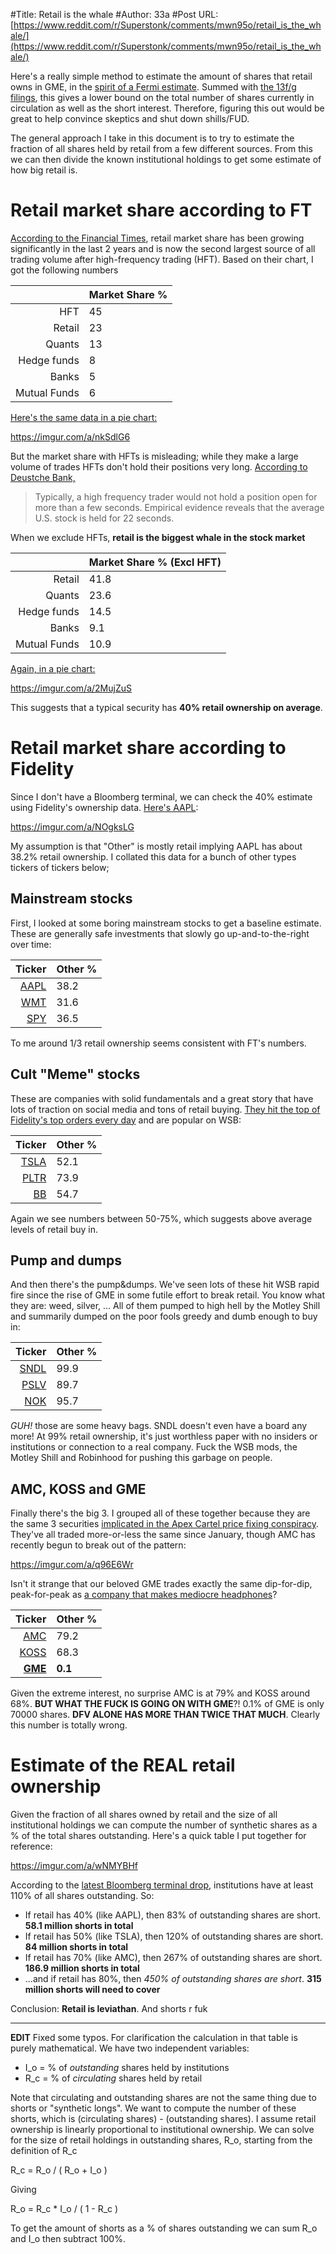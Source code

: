 #Title: Retail is the whale
#Author: 33a
#Post URL: [https://www.reddit.com/r/Superstonk/comments/mwn95o/retail_is_the_whale/](https://www.reddit.com/r/Superstonk/comments/mwn95o/retail_is_the_whale/)


Here's a really simple method to estimate the amount of shares that retail owns in GME, in the [spirit of a Fermi estimate](https://www.lesswrong.com/posts/PsEppdvgRisz5xAHG/fermi-estimates).  Summed with [the 13f/g filings](http://finra-markets.morningstar.com/MarketData/EquityOptions/detail.jsp?query=14%3A0P000002CH&sdkVersion=2.59.0), this gives a lower bound on the total number of shares currently in circulation as well as the short interest.  Therefore, figuring this out would be great to help convince skeptics and shut down shills/FUD.

The general approach I take in this document is to try to estimate the fraction of all shares held by retail from a few different sources.  From this we can then divide the known institutional holdings to get some estimate of how big retail is.

# Retail market share according to FT

[According to the Financial Times](https://archive.is/drLS7), retail market share has been growing significantly in the last 2 years and is now the second largest source of all trading volume after high-frequency trading (HFT).  Based on their chart, I got the following numbers

| | Market Share % |
|--:|:---|
| HFT | 45 |
| Retail | 23 |
| Quants | 13 |
| Hedge funds | 8 |
| Banks | 5 | 
| Mutual Funds | 6 |

[Here's the same data in a pie chart:](https://docs.google.com/spreadsheets/d/e/2PACX-1vSKfRL8EeXpZoCIe3ITFCsuHga-0AEAnPajpc6W8HqHMye7-INtn1MLDv5RShMr3HpIDCNAA34LeZ7I/pubchart?oid=1076768830&format=interactive)

https://imgur.com/a/nkSdlG6

But the market share with HFTs is misleading; while they make a large volume of trades HFTs don't hold their positions very long.  [According to Deustche Bank,](https://web.archive.org/web/20170529002243/http://www.dbresearch.com/PROD/DBR_INTERNET_EN-PROD/PROD0000000000269468.pdf)

> Typically, a high frequency trader would not hold a position open for more than a few seconds. Empirical evidence reveals that the average U.S. stock is held for 22 seconds.

When we exclude HFTs, **retail is the biggest whale in the stock market**

| | Market Share % (Excl HFT) |
|--:|:--|
| Retail | 41.8 |
| Quants | 23.6 |
| Hedge funds | 14.5 |
| Banks | 9.1 |
| Mutual Funds | 10.9 |

[Again, in a pie chart:](https://docs.google.com/spreadsheets/d/e/2PACX-1vSKfRL8EeXpZoCIe3ITFCsuHga-0AEAnPajpc6W8HqHMye7-INtn1MLDv5RShMr3HpIDCNAA34LeZ7I/pubchart?oid=1176366613&format=interactive)

https://imgur.com/a/2MujZuS

This suggests that a typical security has **40% retail ownership on average**.

# Retail market share according to Fidelity

Since I don't have a Bloomberg terminal, we can check the 40% estimate using Fidelity's ownership data.  [Here's AAPL](https://eresearch.fidelity.com/eresearch/evaluate/fundamentals/ownership.jhtml?stockspage=ownership&symbols=AAPL):

https://imgur.com/a/NOgksLG

My assumption is that "Other" is mostly retail implying AAPL has about 38.2% retail ownership. 
 I collated this data for a bunch of other types tickers of tickers below;

## Mainstream stocks

First, I looked at some boring mainstream stocks to get a baseline estimate.  These are generally safe investments that slowly go up-and-to-the-right over time:

| Ticker  | Other % |
|--------:|:--------|
| [AAPL](https://eresearch.fidelity.com/eresearch/evaluate/fundamentals/ownership.jhtml?stockspage=ownership&symbols=AAPL) | 38.2 |
| [WMT](https://eresearch.fidelity.com/eresearch/evaluate/fundamentals/ownership.jhtml?stockspage=ownership&symbols=WMT) | 31.6 |
| [SPY](https://eresearch.fidelity.com/eresearch/evaluate/fundamentals/ownership.jhtml?stockspage=ownership&symbols=SPY) | 36.5 |

To me around 1/3 retail ownership seems consistent with FT's numbers.

## Cult "Meme" stocks

These are companies with solid fundamentals and a great story that have lots of traction on social media and tons of retail buying.  [They hit the top of Fidelity's top orders every day](https://eresearch.fidelity.com/eresearch/gotoBL/fidelityTopOrders.jhtml) and are popular on WSB:

| Ticker  | Other % |
|--------:|:--------|
| [TSLA](https://eresearch.fidelity.com/eresearch/evaluate/fundamentals/ownership.jhtml?stockspage=ownership&symbols=TSLA) | 52.1 |
| [PLTR](https://eresearch.fidelity.com/eresearch/evaluate/fundamentals/ownership.jhtml?stockspage=ownership&symbols=PLTR) | 73.9 |
| [BB](https://eresearch.fidelity.com/eresearch/evaluate/fundamentals/ownership.jhtml?stockspage=ownership&symbols=BB) | 54.7 |


Again we see numbers between 50-75%, which suggests above average levels of retail buy in.

## Pump and dumps

And then there's the pump&dumps.  We've seen lots of these hit WSB rapid fire since the rise of GME in some futile effort to break retail.  You know what they are: weed, silver, ...  All of them pumped to high hell by the Motley Shill and summarily dumped on the poor fools greedy and dumb enough to buy in:


| Ticker  | Other % |
|--------:|:--------|
| [SNDL](https://eresearch.fidelity.com/eresearch/evaluate/fundamentals/ownership.jhtml?stockspage=ownership&symbols=SNDL) | 99.9 |
| [PSLV](https://eresearch.fidelity.com/eresearch/evaluate/fundamentals/ownership.jhtml?stockspage=ownership&symbols=PSLV) | 89.7 |
| [NOK](https://eresearch.fidelity.com/eresearch/evaluate/fundamentals/ownership.jhtml?stockspage=ownership&symbols=SNDL) | 95.7 |

*GUH!* those are some heavy bags.  SNDL doesn't even have a board any more!  At 99% retail ownership, it's just worthless paper with no insiders or institutions or connection to a real company.  Fuck the WSB mods, the Motley Shill and Robinhood for pushing this garbage on people.

## AMC, KOSS and GME

Finally there's the big 3.  I grouped all of these together because they are the same 3 securities [implicated in the Apex Cartel price fixing conspiracy](https://old.reddit.com/r/Superstonk/comments/mq4gfi/sec_filing_merger_with_brokarage_detailing/).  They've all traded more-or-less the same since January, though AMC has recently begun to break out of the pattern:

https://imgur.com/a/q96E6Wr

Isn't it strange that our beloved GME trades exactly the same dip-for-dip, peak-for-peak as [a company that makes mediocre headphones](https://www.koss.com/)?


| Ticker  | Other % |
|--------:|:--------|
| [AMC](https://eresearch.fidelity.com/eresearch/evaluate/fundamentals/ownership.jhtml?stockspage=ownership&symbols=AMC) | 79.2 |
| [KOSS](https://eresearch.fidelity.com/eresearch/evaluate/fundamentals/ownership.jhtml?stockspage=ownership&symbols=KOSS) | 68.3 |
| [**GME**](https://eresearch.fidelity.com/eresearch/evaluate/fundamentals/ownership.jhtml?stockspage=ownership&symbols=GME) | **0.1** |

Given the extreme interest, no surprise AMC is at 79% and KOSS around 68%.  **BUT WHAT THE FUCK IS GOING ON WITH GME**?!  0.1% of GME is only 70000 shares.  **DFV ALONE HAS MORE THAN TWICE THAT MUCH**.  Clearly this number is totally wrong.

# Estimate of the REAL retail ownership

Given the fraction of all shares owned by retail and the size of all institutional holdings we can compute the number of synthetic shares as a % of the total shares outstanding.  Here's a quick table I put together for reference:

https://imgur.com/a/wNMYBHf

According to the [latest Bloomberg terminal drop](https://old.reddit.com/r/Superstonk/comments/mwdqyh/22042021_gme_bloomberg_terminal_information/), institutions have at least 110% of all shares outstanding. So:

* If retail has 40% (like AAPL), then 83% of outstanding shares are short. **58.1 million shorts in total**
* If retail has 50% (like TSLA), then 120% of outstanding shares are short. **84 million shorts in total**
* If retail has 70% (like AMC), then 267% of outstanding shares are short. **186.9 million shorts in total**
* ...and if retail has 80%, then *450% of outstanding shares are short*.  **315 million shorts will need to cover**

Conclusion: **Retail is leviathan**.  And shorts r fuk

----

**EDIT**  Fixed some typos.  For clarification the calculation in that table is purely mathematical.  We have two independent variables:

* I_o = % of *outstanding* shares held by institutions
* R_c = % of *circulating* shares held by retail

Note that circulating and outstanding shares are not the same thing due to shorts or "synthetic longs".  We want to compute the number of these shorts, which is (circulating shares) - (outstanding shares).  I assume retail ownership is linearly proportional to institutional ownership.  We can solve for the size of retail holdings in outstanding shares, R_o, starting from the definition of R_c

R_c = R_o / ( R_o + I_o )

Giving

R_o = R_c * I_o / ( 1 - R_c )

To get the amount of shorts as a % of shares outstanding we can sum R_o and I_o then subtract 100%.